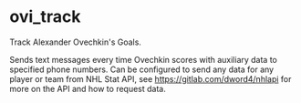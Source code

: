 # ovi_track
Track Alexander Ovechkin's Goals.

Sends text messages every time Ovechkin scores with auxiliary data to specified phone numbers.
Can be configured to send any data for any player or team from NHL Stat API, see https://gitlab.com/dword4/nhlapi for more on the API and how to request data.
